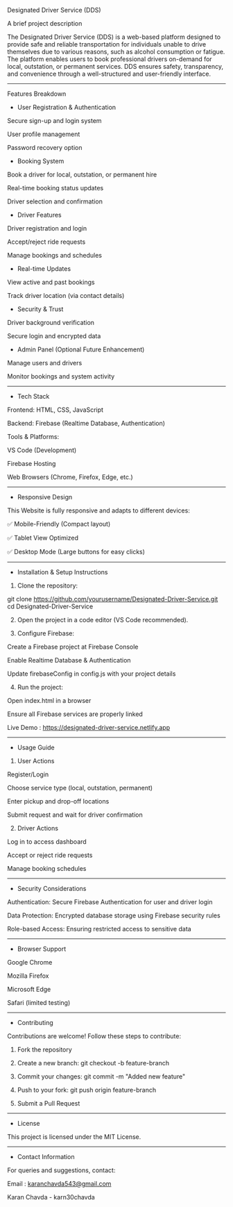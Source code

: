 Designated Driver Service (DDS)

A brief project description

The Designated Driver Service (DDS) is a web-based platform designed to provide safe and reliable transportation for individuals unable to drive themselves due to various reasons, such as alcohol consumption or fatigue. The platform enables users to book professional drivers on-demand for local, outstation, or permanent services. DDS ensures safety, transparency, and convenience through a well-structured and user-friendly interface.


---

Features Breakdown

* User Registration & Authentication

Secure sign-up and login system

User profile management

Password recovery option



* Booking System

Book a driver for local, outstation, or permanent hire

Real-time booking status updates

Driver selection and confirmation



* Driver Features

Driver registration and login

Accept/reject ride requests

Manage bookings and schedules


* Real-time Updates

View active and past bookings

Track driver location (via contact details)



* Security & Trust

Driver background verification

Secure login and encrypted data



* Admin Panel (Optional Future Enhancement)

Manage users and drivers

Monitor bookings and system activity




---

* Tech Stack

Frontend: HTML, CSS, JavaScript

Backend: Firebase (Realtime Database, Authentication)

Tools & Platforms:

VS Code (Development)

Firebase Hosting

Web Browsers (Chrome, Firefox, Edge, etc.)


---


* Responsive Design

This Website is fully responsive and adapts to different devices:

✅ Mobile-Friendly (Compact layout)

✅ Tablet View Optimized

✅ Desktop Mode (Large buttons for easy clicks)


---

* Installation & Setup Instructions

1. Clone the repository:

git clone https://github.com/yourusername/Designated-Driver-Service.git
cd Designated-Driver-Service


2. Open the project in a code editor (VS Code recommended).


3. Configure Firebase:

Create a Firebase project at Firebase Console

Enable Realtime Database & Authentication

Update firebaseConfig in config.js with your project details



4. Run the project:

Open index.html in a browser

Ensure all Firebase services are properly linked


Live Demo : https://designated-driver-service.netlify.app


---

* Usage Guide

1. User Actions

Register/Login

Choose service type (local, outstation, permanent)

Enter pickup and drop-off locations

Submit request and wait for driver confirmation



2. Driver Actions

Log in to access dashboard

Accept or reject ride requests

Manage booking schedules





---

* Security Considerations

Authentication: Secure Firebase Authentication for user and driver login

Data Protection: Encrypted database storage using Firebase security rules

Role-based Access: Ensuring restricted access to sensitive data



---

* Browser Support

Google Chrome

Mozilla Firefox

Microsoft Edge

Safari (limited testing)



---

* Contributing

Contributions are welcome! Follow these steps to contribute:

1. Fork the repository


2. Create a new branch: git checkout -b feature-branch


3. Commit your changes: git commit -m "Added new feature"


4. Push to your fork: git push origin feature-branch


5. Submit a Pull Request




---

* License

This project is licensed under the MIT License.


---

* Contact Information

For queries and suggestions, contact:

Email : karanchavda543@gmail.com

Karan Chavda - karn30chavda

